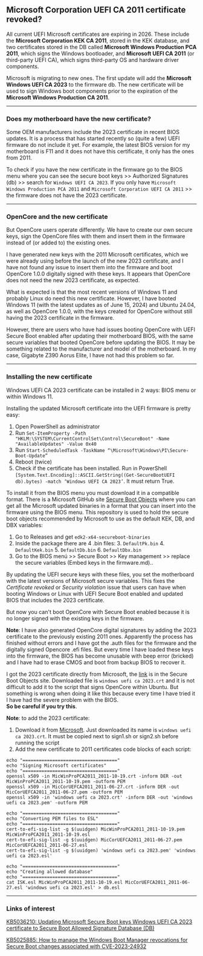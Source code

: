 
## Microsoft Corporation UEFI CA 2011 certificate revoked?

All current UEFI Microsoft certificates are expiring in 2026. These include the **Microsoft Corporation KEK CA 2011**, stored in the KEK database, and two certificates stored in the DB called **Microsoft Windows Production PCA 2011**, which signs the Windows bootloader, and **Microsoft UEFI CA 2011** (or third-party UEFI CA), which signs third-party OS and hardware driver components.

Microsoft is migrating to new ones. The first update will add the **Microsoft Windows UEFI CA 2023** to the firmware db. The new certificate will be used to sign Windows boot components prior to the expiration of the **Microsoft Windows Production CA 2011**. 

---

### Does my motherboard have the new certificate?

Some OEM manufacturers include the 2023 certificate in recent BIOS updates. It is a process that has started recently so (quite a few) UEFI firmware do not include it yet. For example, the latest BIOS version for my motherboard is F11 and it does not have this certificate, it only has the ones from 2011.

To check if you have the new certificate in the firmware go to the BIOS menu where you can see the secure boot keys >> Authorized Signatures (db) >> search for `Windows UEFI CA 2023`. If you only have `Microsoft Windows Production PCA 2011` and `Microsoft Corporation UEFI CA 2011` >> the firmware does not have the 2023 certificate.

---

### OpenCore and the new certificate

But OpenCore users operate differently. We have to create our own secure keys, sign the OpenCore files with them and insert them in the firmware instead of (or added to) the existing ones. 

I have generated new keys with the 2011 Microsoft certificates, which we were already using before the launch of the new 2023 certificate, and I have not found any issue to insert them into the firmware and boot OpenCore 1.0.0 digitally signed with these keys. It appears that OpenCore does not need the new 2023 certificate, as expected.

What is expected is that the most recent versions of Windows 11 and probably Linux do need this new certificate. However, I have booted Windows 11 (with the latest updates as of June 15, 2024) and Ubuntu 24.04, as well as OpenCore 1.0.0, with the keys created for OpenCore without still having the 2023 certificate in the firmware.

However, there are users who have had issues booting OpenCore with UEFI Secure Boot enabled after updating their motherboard BIOS, with the same secure variables that booted OpenCore before updating the BIOS. It may be something related to the manufacturer and model of the motherboard. In my case, Gigabyte Z390 Aorus Elite, I have not had this problem so far.

---

### Installing the new certificate

Windows UEFI CA 2023 certificate can be installed in 2 ways: BIOS menu or within Windows 11.

Installing the updated Microsoft certificate into the UEFI firmware is pretty easy:

1. Open PowerShell as administrator
2. Run `Set-ItemProperty -Path "HKLM:\SYSTEM\CurrentControlSet\Control\SecureBoot" -Name "AvailableUpdates" -Value 0x40`
3. Run `Start-ScheduledTask -TaskName “\Microsoft\Windows\PI\Secure-Boot-Update”`
4. Reboot (twice)
5. Check if the certificate has been installed. Run in PowerShell `[System.Text.Encoding]::ASCII.GetString((Get-SecureBootUEFI db).bytes) -match ‘Windows UEFI CA 2023’`. It must return True.

To install it from the BIOS menu you must download it in a compatible format. There is a Microsoft GitHub site [Secure Boot Objects](https://github.com/microsoft/secureboot_objects) where you can get all the Microsoft updated binaries in a format that you can insert into the firmware using the BIOS menu. This repository is used to hold the secure boot objects recommended by Microsoft to use as the default KEK, DB, and DBX variables:

1. Go to Releases and get `edk2-x64-secureboot-binaries`
2. Inside the package there are 4 .bin files:
	3. `DefaultPk.bin`
	4. `DefaultKek.bin`
	5. `DefaultDb.bin`
	6. `DefaultDbx.bin`
7. Go to the BIOS menú >> Secure Boot >> Key management >> replace the secure variables (Embed keys in the firmware.md)..
 
By updating the UEFI secure keys with these files, you set the motherboard with the latest versions of Microsoft secure variables. This fixes the *Certificate revoked* or *Security violation* issue that users can have when booting Windows or Linux with UEFI Secure Boot enabled and updated BIOS that includes the 2023 certificate.

But now you can't boot OpenCore with Secure Boot enabled because it is no longer signed with the existing keys in the firmware.

**Note**: I have also generated OpenCore digital signatures by adding the 2023 certificate to the previously existing 2011 ones. Apparently the process has finished without errors and I have got the .auth files for the firmware and the digitally signed Opencore .efi files. But every time I have loaded these keys into the firmware, the BIOS has become unusable with beep error (bricked) and I have had to erase CMOS and boot from backup BIOS to recover it.

I got the 2023 certificate directly from Microsoft, the [link](https://go.microsoft.com/fwlink/?linkid=2239776) is in the Secure Boot Objects site. Downloaded file is `windows uefi ca 2023.crt` and it is not difficult to add it to the script that signs OpenCore within Ubuntu. But something is wrong when doing it like this because every time I have tried it I have had the severe problem with the BIOS.<br>
**So be careful if you try this**.

**Note**: to add the 2023 certificate:

1.  Download it from [Microsoft](https://go.microsoft.com/fwlink/?linkid=2239776). Just downloaded its name is `windows uefi ca 2023.crt`. It must be copied next to sign1.sh or sign2.sh before running the script
2. Add the new certificate to 2011 certificates code blocks of each script:

```
echo "==================================="
echo "Signing Microsoft certificates"
echo "==================================="
openssl x509 -in MicWinProPCA2011_2011-10-19.crt -inform DER -out MicWinProPCA2011_2011-10-19.pem -outform PEM
openssl x509 -in MicCorUEFCA2011_2011-06-27.crt -inform DER -out MicCorUEFCA2011_2011-06-27.pem -outform PEM
openssl x509 -in 'windows uefi ca 2023.crt' -inform DER -out 'windows uefi ca 2023.pem' -outform PEM

echo "==================================="
echo "Converting PEM files to ESL"
echo "==================================="
cert-to-efi-sig-list -g $(uuidgen) MicWinProPCA2011_2011-10-19.pem MicWinProPCA2011_2011-10-19.esl
cert-to-efi-sig-list -g $(uuidgen) MicCorUEFCA2011_2011-06-27.pem MicCorUEFCA2011_2011-06-27.esl
cert-to-efi-sig-list -g $(uuidgen) 'windows uefi ca 2023.pem' 'windows uefi ca 2023.esl'

echo "==================================="
echo "Creating allowed database"
echo "==================================="
cat ISK.esl MicWinProPCA2011_2011-10-19.esl MicCorUEFCA2011_2011-06-27.esl 'windows uefi ca 2023.esl' > db.esl
```
---

### Links of interest

[KB5036210: Updating Microsoft Secure Boot keys Windows UEFI CA 2023 certificate to Secure Boot Allowed Signature Database (DB)](https://techcommunity.microsoft.com/t5/windows-it-pro-blog/updating-microsoft-secure-boot-keys/ba-p/4055324)

[KB5025885: How to manage the Windows Boot Manager revocations for Secure Boot changes associated with CVE-2023-24932](https://support.microsoft.com/en-us/topic/kb5025885-how-to-manage-the-windows-boot-manager-revocations-for-secure-boot-changes-associated-with-cve-2023-24932-41a975df-beb2-40c1-99a3-b3ff139f832d)

